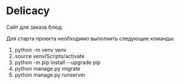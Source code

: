 # Delicacy
Сайт для заказа блюд

Для старта проекта необходимо выполнить следующие команды:
1. python -m venv venv
2. source venv/Scripts/activate
3. python -m pip install --upgrade pip
4. python manage.py migrate
5. python manage.py runserver